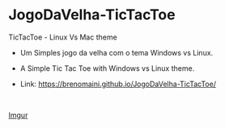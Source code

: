 # JogoDaVelha-TicTacToe
TicTacToe - Linux Vs Mac theme

- Um Simples jogo da velha com o  tema Windows vs Linux.


- A Simple Tic Tac Toe with Windows vs Linux theme.


- Link: https://brenomaini.github.io/JogoDaVelha-TicTacToe/
<br>

[Imgur](https://i.imgur.com/Y3L9Vy6.png)

